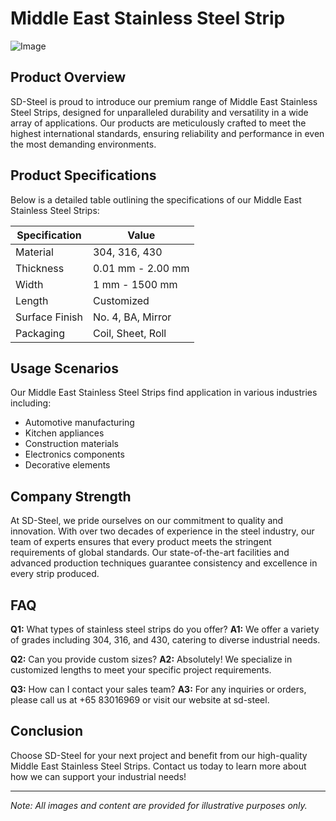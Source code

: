 # Middle East Stainless Steel Strip

![Image](https://github.com/user-attachments/assets/2567258e-e124-4816-932d-1809bd27ef0b)

## Product Overview

SD-Steel is proud to introduce our premium range of Middle East Stainless Steel Strips, designed for unparalleled durability and versatility in a wide array of applications. Our products are meticulously crafted to meet the highest international standards, ensuring reliability and performance in even the most demanding environments.

## Product Specifications

Below is a detailed table outlining the specifications of our Middle East Stainless Steel Strips:

| Specification        | Value             |
|----------------------|-------------------|
| Material             | 304, 316, 430      |
| Thickness            | 0.01 mm - 2.00 mm |
| Width                | 1 mm - 1500 mm    |
| Length               | Customized        |
| Surface Finish       | No. 4, BA, Mirror  |
| Packaging            | Coil, Sheet, Roll |

## Usage Scenarios

Our Middle East Stainless Steel Strips find application in various industries including:
- Automotive manufacturing
- Kitchen appliances
- Construction materials
- Electronics components
- Decorative elements

## Company Strength

At SD-Steel, we pride ourselves on our commitment to quality and innovation. With over two decades of experience in the steel industry, our team of experts ensures that every product meets the stringent requirements of global standards. Our state-of-the-art facilities and advanced production techniques guarantee consistency and excellence in every strip produced.

## FAQ

**Q1:** What types of stainless steel strips do you offer?
**A1:** We offer a variety of grades including 304, 316, and 430, catering to diverse industrial needs.

**Q2:** Can you provide custom sizes?
**A2:** Absolutely! We specialize in customized lengths to meet your specific project requirements.

**Q3:** How can I contact your sales team?
**A3:** For any inquiries or orders, please call us at +65 83016969 or visit our website at  sd-steel.

## Conclusion

Choose SD-Steel for your next project and benefit from our high-quality Middle East Stainless Steel Strips. Contact us today to learn more about how we can support your industrial needs!

---

*Note: All images and content are provided for illustrative purposes only.*